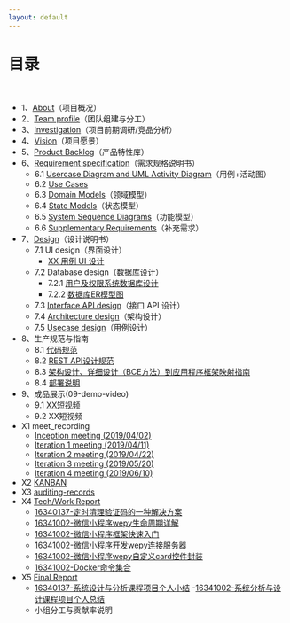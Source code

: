 ```yaml
---
layout: default
---
```

# [](#TOC)目录

&nbsp;&nbsp; 

* 1、[About](01-about)（项目概况）
* 2、[Team profile](02-team-profile)（团队组建与分工）
* 3、[Investigation](03-investigation)（项目前期调研/竞品分析）
* 4、[Vision](04-vision)（项目愿景）
* 5、[Product Backlog](05-product-backlog)（产品特性库）
* 6、[Requirement specification](06-requirements)（需求规格说明书）
    - 6.1 [Usercase Diagram and UML Activity Diagram](06-01-usecase-diagram-and-uml-activity-diagram)（用例+活动图）
    - 6.2 [Use Cases](06-02-use-cases)
    - 6.3 [Domain Models](06-03-domain-model)（领域模型）
    - 6.4 [State Models](06-04-state-model)（状态模型）
    - 6.5 [System Sequence Diagrams](06-05-system-sequence-diagram)（功能模型）
    - 6.6 [Supplementary Requirements](06-06-supplementary-requirements)（补充需求）
* 7、[Design](07-designs)（设计说明书）
    - 7.1 UI design（界面设计）
        - [XX 用例 UI 设计](07-01-01-XX-ui-design)
    - 7.2 Database design（数据库设计）
        - 7.2.1 [用户及权限系统数据库设计](07-02-01-database-design)
        - 7.2.2 [数据库ER模型图](07-02-02-database-er-model)
    - 7.3 [Interface API design](07-03-API)（接口 API 设计）
    - 7.4 [Architecture design](07-04-architecture-design)（架构设计）
    - 7.5 [Usecase design](07-05-usecase-design)（用例设计）
* 8、生产规范与指南
    - 8.1 [代码规范](08-01-code-qualification)
    - 8.2 [REST API设计规范](08-02-RESTful-api-design-standard)
    - 8.3 [架构设计、详细设计（BCE方法）到应用程序框架映射指南](08-03-framework-design-BCE-and-app-archit)
    - 8.4 [部署说明](08-04-deployment-doc)
* 9、成品展示(09-demo-video)
    - 9.1 [XX短视频]()
    - 9.2 XX短视频
* X1 meet_recording
    - [Inception meeting (2019/04/02)](meeting_records/meeting_1)
    - [Iteration 1 meeting (2019/04/11)](meeting_records/meeting_2)
    - [Iteration 2 meeting (2019/04/22)](https://shimo.im/docs/mdPkpKOl2JDSXqOy)
    - [Iteration 3 meeting (2019/05/20)](https://shimo.im/docs/lRKAWVRyOXWh8k8X)
    - [Iteration 4 meeting (2019/06/10)](https://shimo.im/docs/MEe32MwL1W7sLA2J)
* X2 [KANBAN](https://github.com/orgs/sysu-team1/projects)
* X3 [auditing-records](x3-auditing)
* X4 [Tech/Work Report](x4-techniques)
    - [16340137-定时清理验证码的一种解决方案](https://blog.csdn.net/Runner1st/article/details/93361274)
    - [16341002-微信小程序wepy生命周期详解](https://blog.csdn.net/qq_36304596/article/details/93399480)
    - [16341002-微信小程序框架快速入门](https://blog.csdn.net/qq_36304596/article/details/93379104)
    - [16341002-微信小程序开发wepy连接服务器](https://blog.csdn.net/qq_36304596/article/details/93380481)
    - [16341002-微信小程序wepy自定义card控件封装](https://blog.csdn.net/qq_36304596/article/details/93383821)
    - [16341002-Docker命令集合](https://blog.csdn.net/qq_36304596/article/details/93385161)
* X5 [Final Report](x5-summary)
    - [16340137-系统设计与分析课程项目个人小结](https://blog.csdn.net/Runner1st/article/details/93359035)
    -[16341002-系统分析与设计课程项目个人总结](16341002-zengh-final-report)
    - 小组分工与贡献率说明
